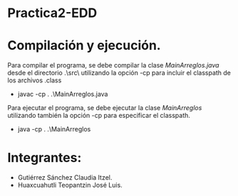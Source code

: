 # Practica2-EDD

# Compilación y ejecución.

Para compilar el programa, se debe compilar la clase *MainArreglos.java* desde el directorio .\src\ utilizando la opción -cp para incluir el classpath de los archivos .class

- javac -cp . .\MainArreglos.java

Para ejecutar el programa, se debe ejecutar la clase *MainArreglos* utilizando también la opción -cp para especificar el classpath.

- java -cp . .\MainArreglos

# Integrantes:
- Gutiérrez Sánchez Claudia Itzel.
- Huaxcuahutli Teopantzin José Luis.